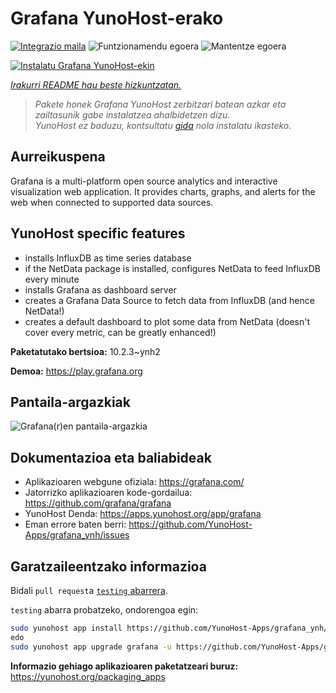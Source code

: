 <!--
Ohart ongi: README hau automatikoki sortu da <https://github.com/YunoHost/apps/tree/master/tools/readme_generator>ri esker
EZ editatu eskuz.
-->

# Grafana YunoHost-erako

[![Integrazio maila](https://dash.yunohost.org/integration/grafana.svg)](https://dash.yunohost.org/appci/app/grafana) ![Funtzionamendu egoera](https://ci-apps.yunohost.org/ci/badges/grafana.status.svg) ![Mantentze egoera](https://ci-apps.yunohost.org/ci/badges/grafana.maintain.svg)

[![Instalatu Grafana YunoHost-ekin](https://install-app.yunohost.org/install-with-yunohost.svg)](https://install-app.yunohost.org/?app=grafana)

*[Irakurri README hau beste hizkuntzatan.](./ALL_README.md)*

> *Pakete honek Grafana YunoHost zerbitzari batean azkar eta zailtasunik gabe instalatzea ahalbidetzen dizu.*  
> *YunoHost ez baduzu, kontsultatu [gida](https://yunohost.org/install) nola instalatu ikasteko.*

## Aurreikuspena

Grafana is a multi-platform open source analytics and interactive visualization web application. It provides charts, graphs, and alerts for the web when connected to supported data sources.

## YunoHost specific features

* installs InfluxDB as time series database
* if the NetData package is installed, configures NetData to feed InfluxDB every minute
* installs Grafana as dashboard server
* creates a Grafana Data Source to fetch data from InfluxDB (and hence NetData!)
* creates a default dashboard to plot some data from NetData (doesn't cover every metric, can be greatly enhanced!)

**Paketatutako bertsioa:** 10.2.3~ynh2

**Demoa:** <https://play.grafana.org>

## Pantaila-argazkiak

![Grafana(r)en pantaila-argazkia](./doc/screenshots/Grafana8_Kubernetes.jpg)

## Dokumentazioa eta baliabideak

- Aplikazioaren webgune ofiziala: <https://grafana.com/>
- Jatorrizko aplikazioaren kode-gordailua: <https://github.com/grafana/grafana>
- YunoHost Denda: <https://apps.yunohost.org/app/grafana>
- Eman errore baten berri: <https://github.com/YunoHost-Apps/grafana_ynh/issues>

## Garatzaileentzako informazioa

Bidali `pull request`a [`testing` abarrera](https://github.com/YunoHost-Apps/grafana_ynh/tree/testing).

`testing` abarra probatzeko, ondorengoa egin:

```bash
sudo yunohost app install https://github.com/YunoHost-Apps/grafana_ynh/tree/testing --debug
edo
sudo yunohost app upgrade grafana -u https://github.com/YunoHost-Apps/grafana_ynh/tree/testing --debug
```

**Informazio gehiago aplikazioaren paketatzeari buruz:** <https://yunohost.org/packaging_apps>
